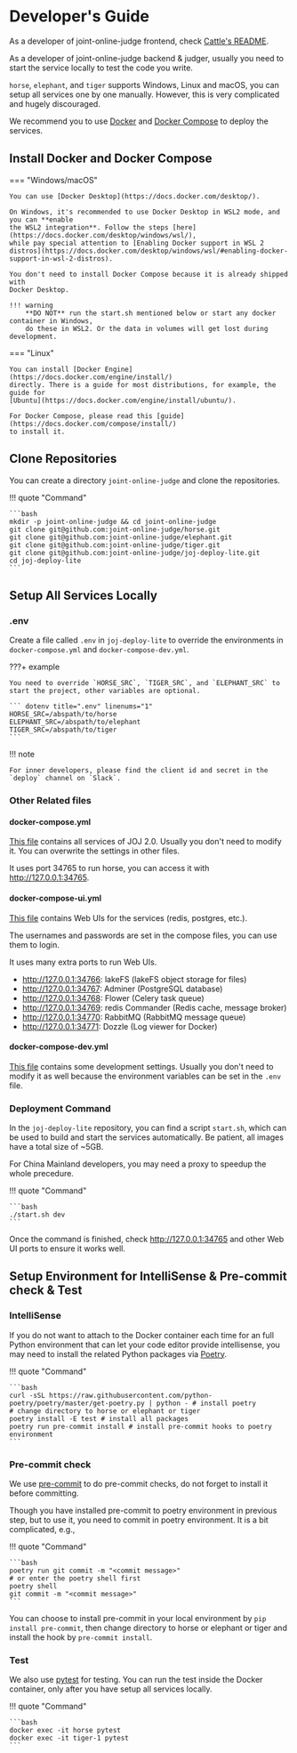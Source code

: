 # Developer's Guide

As a developer of joint-online-judge frontend, check [Cattle's README](https://github.com/joint-online-judge/cattle).

As a developer of joint-online-judge backend & judger, usually you need to start the service locally
to test the code you write.

`horse`, `elephant`, and `tiger` supports Windows, Linux and macOS, you can setup all services one by one
manually. However, this is very complicated and hugely discouraged.

We recommend you to use [Docker](https://docs.docker.com/get-started/overview/) and
[Docker Compose](https://docs.docker.com/compose/) to deploy the services.

## Install Docker and Docker Compose

=== "Windows/macOS"

    You can use [Docker Desktop](https://docs.docker.com/desktop/).

    On Windows, it's recommended to use Docker Desktop in WSL2 mode, and you can **enable
    the WSL2 integration**. Follow the steps [here](https://docs.docker.com/desktop/windows/wsl/),
    while pay special attention to [Enabling Docker support in WSL 2 distros](https://docs.docker.com/desktop/windows/wsl/#enabling-docker-support-in-wsl-2-distros).

    You don't need to install Docker Compose because it is already shipped with
    Docker Desktop.

    !!! warning
        **DO NOT** run the start.sh mentioned below or start any docker container in Windows,
        do these in WSL2. Or the data in volumes will get lost during development.

=== "Linux"

    You can install [Docker Engine](https://docs.docker.com/engine/install/)
    directly. There is a guide for most distributions, for example, the guide for
    [Ubuntu](https://docs.docker.com/engine/install/ubuntu/).

    For Docker Compose, please read this [guide](https://docs.docker.com/compose/install/)
    to install it.

## Clone Repositories

You can create a directory `joint-online-judge` and clone the repositories.

!!! quote "Command"

    ```bash
    mkdir -p joint-online-judge && cd joint-online-judge
    git clone git@github.com:joint-online-judge/horse.git
    git clone git@github.com:joint-online-judge/elephant.git
    git clone git@github.com:joint-online-judge/tiger.git
    git clone git@github.com:joint-online-judge/joj-deploy-lite.git
    cd joj-deploy-lite
    ```

## Setup All Services Locally

### .env

Create a file called `.env` in `joj-deploy-lite` to override the environments in `docker-compose.yml` and `docker-compose-dev.yml`.

???+ example

    You need to override `HORSE_SRC`, `TIGER_SRC`, and `ELEPHANT_SRC` to start the project, other variables are optional.

    ``` dotenv title=".env" linenums="1"
    HORSE_SRC=/abspath/to/horse
    ELEPHANT_SRC=/abspath/to/elephant
    TIGER_SRC=/abspath/to/tiger
    ```

!!! note

    For inner developers, please find the client id and secret in the `deploy` channel on `Slack`.

### Other Related files

#### docker-compose.yml

[This file](https://github.com/joint-online-judge/joj-deploy-lite/blob/master/docker-compose.yml) contains all services of JOJ 2.0. Usually you don't need to modify it. You can overwrite the settings in other files.

It uses port 34765 to run horse, you can access it with <http://127.0.0.1:34765>.

#### docker-compose-ui.yml

[This file](https://github.com/joint-online-judge/joj-deploy-lite/blob/master/docker-compose-ui.yml) contains Web UIs for the services (redis, postgres, etc.).

The usernames and passwords are set in the compose files, you can use them to login.

It uses many extra ports to run Web UIs.

- <http://127.0.0.1:34766>: lakeFS (lakeFS object storage for files)
- <http://127.0.0.1:34767>: Adminer (PostgreSQL database)
- <http://127.0.0.1:34768>: Flower (Celery task queue)
- <http://127.0.0.1:34769>: redis Commander (Redis cache, message broker)
- <http://127.0.0.1:34770>: RabbitMQ (RabbitMQ message queue)
- <http://127.0.0.1:34771>: Dozzle (Log viewer for Docker)

#### docker-compose-dev.yml

[This file](https://github.com/joint-online-judge/joj-deploy-lite/blob/master/docker-compose-dev.yml) contains some development settings. Usually you don't need to modify it as well because the environment variables can be set in the `.env` file.

### Deployment Command

In the `joj-deploy-lite` repository, you can find a script `start.sh`, which can be used to build and start the services automatically.
Be patient, all images have a total size of ~5GB.

For China Mainland developers, you may need a proxy to speedup the whole precedure.

!!! quote "Command"

    ```bash
    ./start.sh dev
    ```

Once the command is finished, check <http://127.0.0.1:34765> and other Web UI ports to ensure it works well.

## Setup Environment for IntelliSense & Pre-commit check & Test

### IntelliSense

If you do not want to attach to the Docker container each time for an full Python environment that can let your code editor provide intellisense, you may need to install the related Python packages via [Poetry](https://python-poetry.org/).

!!! quote "Command"

    ```bash
    curl -sSL https://raw.githubusercontent.com/python-poetry/poetry/master/get-poetry.py | python - # install poetry
    # change directory to horse or elephant or tiger
    poetry install -E test # install all packages
    poetry run pre-commit install # install pre-commit hooks to poetry environment
    ```

### Pre-commit check

We use [pre-commit](https://pre-commit.com/) to do pre-commit checks, do not forget to install it before committing.

Though you have installed pre-commit to poetry environment in previous step, but to use it,
you need to commit in poetry environment. It is a bit complicated, e.g.,

!!! quote "Command"

    ```bash
    poetry run git commit -m "<commit message>"
    # or enter the poetry shell first
    poetry shell
    git commit -m "<commit message>"
    ```

You can choose to install pre-commit in your local environment by `pip install pre-commit`, then change directory to
horse or elephant or tiger and install the hook by `pre-commit install`.

### Test

We also use [pytest](https://docs.pytest.org/) for testing. You can run the test inside the Docker container,
only after you have setup all services locally.

!!! quote "Command"

    ```bash
    docker exec -it horse pytest
    docker exec -it tiger-1 pytest
    ```
